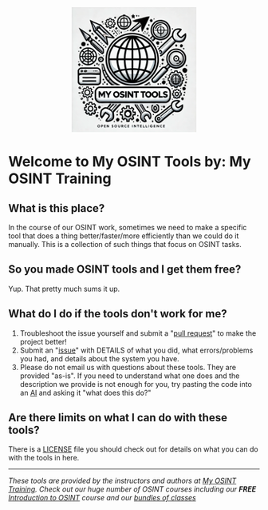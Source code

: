 <p align="center">
    <img src="my osint tools.png" alt="My OSINT Tools logo" width="250">
</p>

# Welcome to My OSINT Tools by: My OSINT Training

## What is this place?

In the course of our OSINT work, sometimes we need to make a specific tool that does a thing better/faster/more efficiently than we could do it manually. This is a collection of such things that focus on OSINT tasks.

## So you made OSINT tools and I get them free?

Yup. That pretty much sums it up.

## What do I do if the tools don't work for me?

1. Troubleshoot the issue yourself and submit a "[pull request](https://docs.github.com/en/pull-requests/collaborating-with-pull-requests/proposing-changes-to-your-work-with-pull-requests/about-pull-requests)" to make the project better!
2. Submit an "[issue](https://github.com/myosintllc/mot-osint-tools/issues)" with DETAILS of what you did, what errors/problems you had, and details about the system you have.
3. Please do not email us with questions about these tools. They are provided "as-is". If you need to understand what one does and the description we provide is not enough for you, try pasting the code into an [AI](https://chatgpt.com/) and asking it "what does this do?"

## Are there limits on what I can do with these tools?

There is a [LICENSE](https://github.com/myosintllc/mot-osint-tools/blob/main/LICENSE) file you should check out for details on what you can do with the tools in here.

---

_These tools are provided by the instructors and authors at [My OSINT Training](https://www.myosint.training). Check out our huge number of OSINT courses including our **FREE** [Introduction to OSINT](https://www.myosint.training/courses/introduction-to-osint) course and our [bundles of classes](https://www.myosint.training/pages/bundles)_